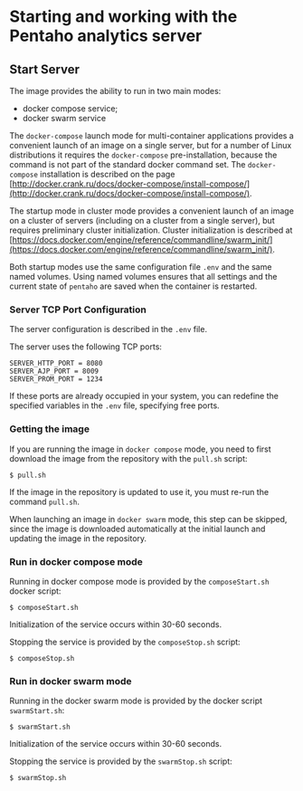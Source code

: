 # Starting and working with the Pentaho analytics server

## Start Server

The image provides the ability to run in two main modes:
- docker compose service;
- docker swarm service

The `docker-compose` launch mode for multi-container applications provides a convenient launch of an image on a single server, but for a number of Linux distributions it requires the `docker-compose` pre-installation,
because the command is not part of the standard docker command set.
The `docker-compose` installation is described on the page [http://docker.crank.ru/docs/docker-compose/install-compose/](http://docker.crank.ru/docs/docker-compose/install-compose/).

The startup mode in cluster mode provides a convenient launch of an image on a cluster of servers (including on a cluster from a single server), but requires preliminary cluster initialization.
Cluster initialization is described at [https://docs.docker.com/engine/reference/commandline/swarm_init/](https://docs.docker.com/engine/reference/commandline/swarm_init/).

Both startup modes use the same configuration file `.env` and the same named volumes.
Using named volumes ensures that all settings and the current state of `pentaho` are saved when the container is restarted.


### Server TCP Port Configuration

The server configuration is described in the `.env` file.

The server uses the following TCP ports:
```
SERVER_HTTP_PORT = 8080
SERVER_AJP_PORT = 8009
SERVER_PROM_PORT = 1234
```

If these ports are already occupied in your system, you can redefine the specified variables in the `.env` file, specifying free ports.

### Getting the image

If you are running the image in `docker compose` mode, you need to first download the image from the repository with the `pull.sh` script:
```
$ pull.sh
```
If the image in the repository is updated to use it, you must re-run the command `pull.sh`.

When launching an image in `docker swarm` mode, this step can be skipped, since the image is downloaded automatically at the initial launch and
updating the image in the repository.

### Run in docker compose mode

 Running in docker compose mode is provided by the `composeStart.sh` docker script:
 ```
 $ composeStart.sh
 ```

 Initialization of the service occurs within 30-60 seconds.

 Stopping the service is provided by the `composeStop.sh` script:
 ```
 $ composeStop.sh
 ```

### Run in docker swarm mode

 Running in the docker swarm mode is provided by the docker script `swarmStart.sh`:
 ```
 $ swarmStart.sh
 ```

 Initialization of the service occurs within 30-60 seconds.

 Stopping the service is provided by the `swarmStop.sh` script:
 ```
 $ swarmStop.sh
 ```
